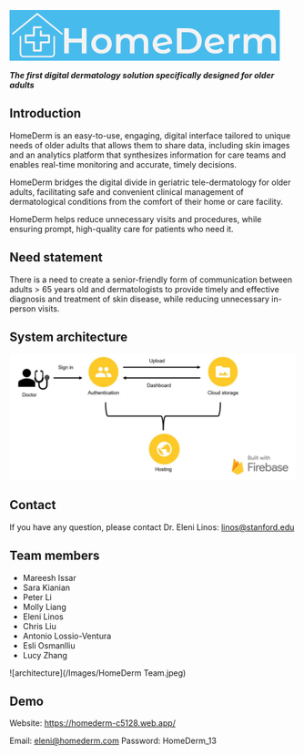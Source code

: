 ![homederm](/Images/logo.png)

_**The first digital dermatology solution specifically designed for older adults**_

## Introduction

HomeDerm is an easy-to-use, engaging, digital interface tailored to unique needs of older adults that allows them to share data, including skin images and an analytics platform that synthesizes information for care teams and enables real-time monitoring and accurate, timely decisions. 

HomeDerm bridges the digital divide in geriatric tele-dermatology for older adults, facilitating safe and convenient clinical management of dermatological conditions from the comfort of their home or care facility.	

HomeDerm helps reduce unnecessary visits and procedures, while ensuring prompt, high-quality care for patients who need it.

## Need statement

There is a need to create a senior-friendly form of communication between adults > 65 years old and dermatologists to provide timely and effective diagnosis and treatment of skin disease, while reducing unnecessary in-person visits.

## System architecture 

![architecture](/Images/architecture.jpg)


## Contact

If you have any question, please contact Dr. Eleni Linos: linos@stanford.edu

## Team members

* Mareesh Issar
* Sara Kianian
* Peter Li
* Molly Liang
* Eleni Linos
* Chris Liu
* Antonio Lossio-Ventura
* Esli Osmanlliu
* Lucy Zhang

![architecture](/Images/HomeDerm Team.jpeg)

## Demo

Website: https://homederm-c5128.web.app/

Email: eleni@homederm.com
Password: HomeDerm_13


